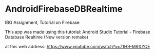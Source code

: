 # AndroidFirebaseDBRealtime
IBG Assignment, Tutorial on Firebase

This app was made using this tutorial: 
Android Studio Tutorial - Firebase Database Realtime (New version remake)

at this web address:
https://www.youtube.com/watch?v=71H9-MRXYOE
